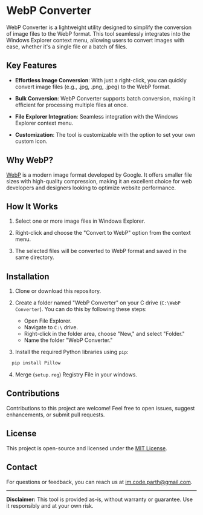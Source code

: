 # WebP Converter

WebP Converter is a lightweight utility designed to simplify the conversion of image files to the WebP format. This tool seamlessly integrates into the Windows Explorer context menu, allowing users to convert images with ease, whether it's a single file or a batch of files.

## Key Features

- **Effortless Image Conversion**: With just a right-click, you can quickly convert image files (e.g., .jpg, .png, .jpeg) to the WebP format.

- **Bulk Conversion**: WebP Converter supports batch conversion, making it efficient for processing multiple files at once.

- **File Explorer Integration**: Seamless integration with the Windows Explorer context menu.

- **Customization**: The tool is customizable with the option to set your own custom icon.

## Why WebP?

[WebP](https://developers.google.com/speed/webp) is a modern image format developed by Google. It offers smaller file sizes with high-quality compression, making it an excellent choice for web developers and designers looking to optimize website performance.

## How It Works

1. Select one or more image files in Windows Explorer.

2. Right-click and choose the "Convert to WebP" option from the context menu.

3. The selected files will be converted to WebP format and saved in the same directory.

## Installation

1. Clone or download this repository.

2. Create a folder named "WebP Converter" on your C drive (`C:\WebP Converter`). You can do this by following these steps:
   - Open File Explorer.
   - Navigate to `C:\` drive.
   - Right-click in the folder area, choose "New," and select "Folder."
   - Name the folder "WebP Converter."

3. Install the required Python libraries using `pip`:
```bash
  pip install Pillow
```

4.   Merge (`setup.reg`) Registry File in your windows.

## Contributions

Contributions to this project are welcome! Feel free to open issues, suggest enhancements, or submit pull requests.

## License

This project is open-source and licensed under the [MIT License](LICENSE).

## Contact

For questions or feedback, you can reach us at [im.code.parth@gmail.com](mailto:im.code.parth@gmail.com).

---

**Disclaimer:** This tool is provided as-is, without warranty or guarantee. Use it responsibly and at your own risk.
